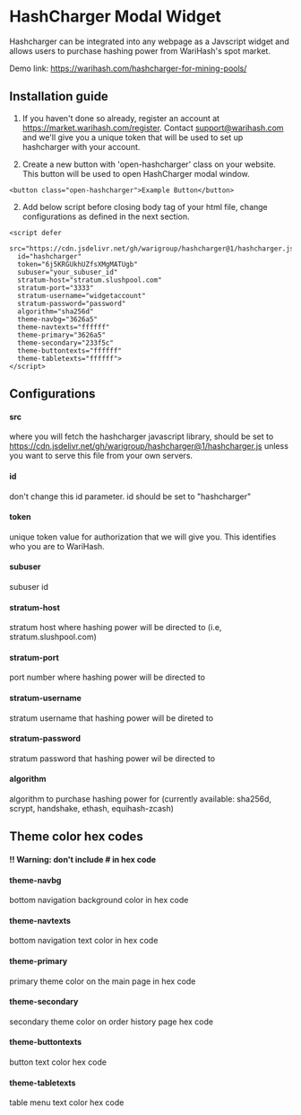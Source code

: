 # HashCharger Modal Widget

Hashcharger can be integrated into any webpage as a Javscript widget and allows users to purchase hashing power from WariHash's spot market. 

Demo link: https://warihash.com/hashcharger-for-mining-pools/

## Installation guide

1. If you haven't done so already, register an account at https://market.warihash.com/register. Contact support@warihash.com and we'll give you a unique token that will be used to set up hashcharger with your account.

1. Create a new button with 'open-hashcharger' class on your website. This button will be used to open HashCharger modal window. 

```
<button class="open-hashcharger">Example Button</button>
```

2. Add below script before closing body tag of your html file, change configurations as defined in the next section.

```
<script defer 
  src="https://cdn.jsdelivr.net/gh/warigroup/hashcharger@1/hashcharger.js"
  id="hashcharger"
  token="6j5KRGUkhUZfsXMgMATUgb"
  subuser="your_subuser_id"
  stratum-host="stratum.slushpool.com" 
  stratum-port="3333"
  stratum-username="widgetaccount"
  stratum-password="password"
  algorithm="sha256d"
  theme-navbg="3626a5"
  theme-navtexts="ffffff"
  theme-primary="3626a5"
  theme-secondary="233f5c"
  theme-buttontexts="ffffff"
  theme-tabletexts="ffffff">
</script>
```

## Configurations

#### src
where you will fetch the hashcharger javascript library, should be set to https://cdn.jsdelivr.net/gh/warigroup/hashcharger@1/hashcharger.js unless you want to serve this file from your own servers.

#### id 
don't change this id parameter. id should be set to "hashcharger"

#### token
unique token value for authorization that we will give you. This identifies who you are to WariHash.

#### subuser
subuser id

#### stratum-host
stratum host where hashing power will be directed to (i.e, stratum.slushpool.com)

#### stratum-port
port number where hashing power will be directed to 

#### stratum-username
stratum username that hashing power will be direted to

#### stratum-password
stratum password that hashing power wil be directed to

#### algorithm
algorithm to purchase hashing power for (currently available: sha256d, scrypt, handshake, ethash, equihash-zcash)

## Theme color hex codes 

#### !! Warning: don't include # in hex code

#### theme-navbg
bottom navigation background color in hex code

#### theme-navtexts
bottom navigation text color in hex code

#### theme-primary
primary theme color on the main page in hex code

#### theme-secondary
secondary theme color on order history page hex code

#### theme-buttontexts
button text color hex code

#### theme-tabletexts
table menu text color hex code
